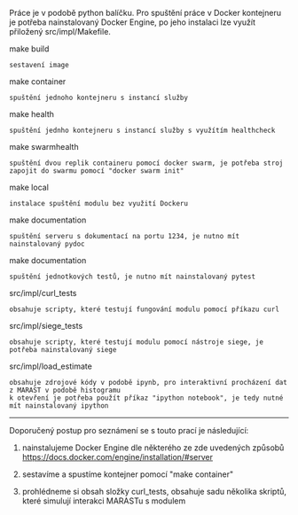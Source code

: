 Práce je v podobě python balíčku.
Pro spuštění práce v Docker kontejneru je potřeba nainstalovaný Docker Engine, po jeho instalaci lze využít přiložený src/impl/Makefile.

make build

	sestavení image

make container

	spuštění jednoho kontejneru s instancí služby

make health

	spuštění jednho kontejneru s instancí služby s využítím healthcheck

make swarmhealth

	spuštění dvou replik containeru pomocí docker swarm, je potřeba stroj zapojit do swarmu pomocí "docker swarm init"

make local 

	instalace spuštění modulu bez využití Dockeru 

make documentation

	spuštění serveru s dokumentací na portu 1234, je nutno mít nainstalovaný pydoc

make documentation
	
	spuštění jednotkových testů, je nutno mít nainstalovaný pytest

src/impl/curl_tests

	obsahuje scripty, které testují fungování modulu pomocí příkazu curl 

src/impl/siege_tests

	obsahuje scripty, které testují modulu pomocí nástroje siege, je potřeba nainstalovaný siege

src/impl/load_estimate

	obsahuje zdrojové kódy v podobě ipynb, pro interaktivní procházení dat z MARAST v podobě histogramu
	k otevření je potřeba použít příkaz "ipython notebook", je tedy nutné mít nainstalovaný ipython


--------------------------------
Doporučený postup pro seznámení se s touto prací je následující:

1. nainstalujeme Docker Engine dle některého ze zde uvedených způsobů https://docs.docker.com/engine/installation/#server

2. sestavíme a spustíme kontejner pomocí "make container"

3. prohlédneme si obsah složky curl_tests, obsahuje sadu několika skriptů, které simulují interakci MARASTu s modulem

